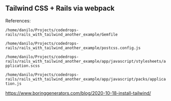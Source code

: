 ## Tailwind CSS + Rails via webpack

References:

`/home/danilo/Projects/codedrops-rails/rails_with_tailwind_another_example/Gemfile`

`/home/danilo/Projects/codedrops-rails/rails_with_tailwind_another_example/postcss.config.js`

`/home/danilo/Projects/codedrops-rails/rails_with_tailwind_another_example/app/javascript/stylesheets/application.scss`

`/home/danilo/Projects/codedrops-rails/rails_with_tailwind_another_example/app/javascript/packs/application.js`


https://www.boringgenerators.com/blog/2020-10-18-install-tailwind/
